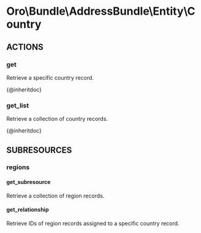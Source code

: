 # Oro\Bundle\AddressBundle\Entity\Country

## ACTIONS  

### get

Retrieve a specific country record.

{@inheritdoc}

### get_list

Retrieve a collection of country records.

{@inheritdoc}

## SUBRESOURCES

### regions

#### get_subresource

Retrieve a collection of region records.

#### get_relationship

Retrieve IDs of region records assigned to a specific country record.